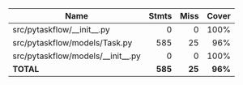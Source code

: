 | Name                                  |    Stmts |     Miss |   Cover |
|-------------------------------------- | -------: | -------: | ------: |
| src/pytaskflow/\_\_init\_\_.py        |        0 |        0 |    100% |
| src/pytaskflow/models/Task.py         |      585 |       25 |     96% |
| src/pytaskflow/models/\_\_init\_\_.py |        0 |        0 |    100% |
|                             **TOTAL** |  **585** |   **25** | **96%** |
